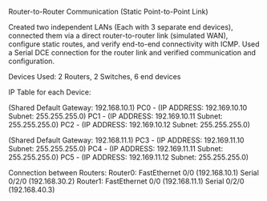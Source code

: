 Router-to-Router Communication (Static Point-to-Point Link)

Created two independent LANs (Each with 3 separate end devices), connected them via a direct router-to-router link (simulated WAN), configure static routes, and verify end-to-end connectivity with ICMP.
Used a Serial DCE connection for the router link and verified communication and configuration.

Devices Used: 2 Routers, 2 Switches, 6 end devices

IP Table for each Device:

(Shared Default Gateway: 192.168.10.1)
PC0 - (IP ADDRESS: 192.169.10.10 Subnet: 255.255.255.0)
PC1 - (IP ADDRESS: 192.169.10.11 Subnet: 255.255.255.0)
PC2 - (IP ADDRESS: 192.169.10.12 Subnet: 255.255.255.0)

(Shared Default Gateway: 192.168.11.1)
PC3 - (IP ADDRESS: 192.169.11.10 Subnet: 255.255.255.0)
PC4 - (IP ADDRESS: 192.169.11.11 Subnet: 255.255.255.0)
PC5 - (IP ADDRESS: 192.169.11.12 Subnet: 255.255.255.0)

Connection between Routers:
Router0: FastEthernet 0/0 (192.168.10.1) Serial 0/2/0 (192.168.30.2)
Router1: FastEthernet 0/0 (192.168.11.1) Serial 0/2/0 (192.168.40.3)

